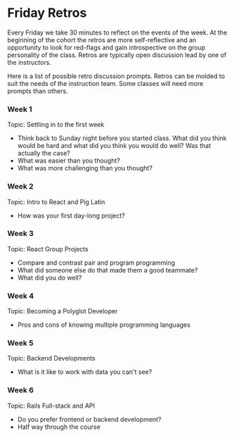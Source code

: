 # Friday Retros

Every Friday we take 30 minutes to reflect on the events of the week. At the beginning of the cohort the retros are more self-reflective and an opportunity to look for red-flags and gain introspective on the group personality of the class. Retros are typically open discussion lead by one of the instructors.


Here is a list of possible retro discussion prompts. Retros can be molded to suit the needs of the instruction team. Some classes will need more prompts than others.

### Week 1
Topic: Settling in to the first week
- Think back to Sunday night before you started class. What did you think would be hard and what did you think you would do well? Was that actually the case?
- What was easier than you thought?
- What was more challenging than you thought?

### Week 2
Topic: Intro to React and Pig Latin
- How was your first day-long project?

### Week 3
Topic: React Group Projects
- Compare and contrast pair and program programming
- What did someone else do that made them a good teammate?
- What did you do well?

### Week 4
Topic: Becoming a Polyglot Developer
- Pros and cons of knowing multiple programming languages

### Week 5
Topic: Backend Developments
- What is it like to work with data you can't see?

### Week 6
Topic: Rails Full-stack and API
- Do you prefer frontend or backend development?
- Half way through the course
